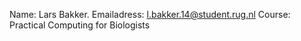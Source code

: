 Name: Lars Bakker. Emailadress: l.bakker.14@student.rug.nl Course: Practical Computing for Biologists

